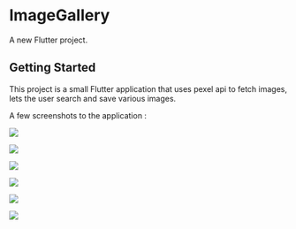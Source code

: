 
# ImageGallery

A new Flutter project.

## Getting Started

This project is a small Flutter application that uses pexel api to fetch images, lets the user search and save various images.

A few screenshots to the application :


![](images/appoverview.png)

![](images/homepage.png)

![](images/search.png)


![](images/searchresult.png)

![](images/searchresult2.png)

![](images/Screenshot_1646419588.png)
